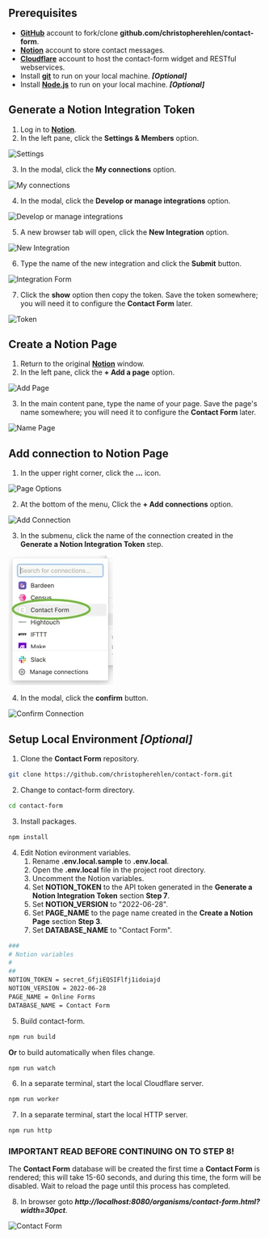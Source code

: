## Prerequisites

- <a href="https://github.com/" target="_blank">**GitHub**</a> account to fork/clone **github.com/christopherehlen/contact-form**.
- <a href="https://www.notion.so/" target="_blank">**Notion**</a> account to store contact messages.
- <a href="https://www.cloudflare.com/" target="_blank">**Cloudflare**</a> account to host the contact-form widget and RESTful webservices.
- Install <a href="https://github.com/git-guides/install-git" target="_blank">**git**</a> to run on your local machine. ***[Optional]***
- Install <a href="https://nodejs.org/" target="_blank">**Node.js**</a> to run on your local machine. ***[Optional]***

## Generate a Notion Integration Token

1. Log in to <a href="https://www.notion.so/" target="_blank">**Notion**</a>.
2. In the left pane, click the **Settings & Members** option.

![Settings](./images/ca3b6486-1bbd-40ec-70aa-2ebfec805500.webp "Settings")

3. In the modal, click the **My connections** option.

![My connections](./images/e67c04f4-b726-41cd-ac04-8d0ea8b7c300.webp "My connections")

4. In the modal, click the **Develop or manage integrations** option.

![Develop or manage integrations](./images/ae0fce2a-f859-4d1a-0b63-8016aeb11c00.webp "Develop or manage integrations")

5. A new browser tab will open, click the **New Integration** option.

![New Integration](./images/ab4c40e5-d73f-49af-bc23-60387feac100.webp "New Integration")

6. Type the name of the new integration and click the **Submit** button.

![Integration Form](./images/eea76daf-4967-438d-458b-c37131c7ec00.webp "Integration Form")

7. Click the **show** option then copy the token. Save the token somewhere; you will need it to configure the **Contact Form** later.

![Token](./images/f4b69a57-01e6-407d-3f51-8a6170fb7200.webp "Token")

## Create a Notion Page

1. Return to the original <a href="https://www.notion.so/" target="_blank">**Notion**</a> window.
2. In the left pane, click the **+ Add a page** option.

![Add Page](./images/a3f0aeb4-322f-404d-db0c-b1ad19743b00.webp "Add Page")

3. In the main content pane, type the name of your page. Save the page's name somewhere; you will need it to configure the **Contact Form** later.

![Name Page](./images/6bc8c72a-683f-4694-dfa2-2005e5143200.webp "Name Page")

## Add connection to Notion Page

1. In the upper right corner, click the **...** icon.

![Page Options](./images/731cc29b-2e97-418c-349b-a2a05a33fa00.webp "Page Options")

2. At the bottom of the menu, Click the **+ Add connections** option.

![Add Connection](./images/e1e55823-c1ce-4862-aa40-df32e64afe00.webp "Add Connection")

3. In the submenu, click the name of the connection created in the **Generate a Notion Integration Token** step.

![Select Connection](./images/08f9d1a2-0ec9-41c4-dcb1-af0f7bb0e700.webp "Select Connection")

4. In the modal, click the **confirm** button.

![Confirm Connection](./images/8ad28b63-cebc-46cf-9aba-8a629b007f00.webp "Confirm Connection")

## Setup Local Environment ***[Optional]***

1. Clone the **Contact Form** repository.

```bash
git clone https://github.com/christopherehlen/contact-form.git
```

2. Change to contact-form directory.

```bash
cd contact-form
```

3. Install packages.

```bash
npm install
```

4. Edit Notion evironment variables.
    1. Rename **.env.local.sample** to **.env.local**.
    2. Open the **.env.local** file in the project root directory.
    3. Uncomment the Notion variables.
    4. Set **NOTION_TOKEN** to the API token generated in the **Generate a Notion Integration Token** section **Step 7**.
    5. Set **NOTION_VERSION** to "2022-06-28".
    6. Set **PAGE_NAME** to the page name created in the **Create a Notion Page** section **Step 3**.
    7. Set **DATABASE_NAME** to "Contact Form".

```bash
###
# Notion variables
#
##
NOTION_TOKEN = secret_GfjiEQSIFlfj1idoiajd
NOTION_VERSION = 2022-06-28
PAGE_NAME = Online Forms
DATABASE_NAME = Contact Form
```

5. Build contact-form.

```bash
npm run build
```

**Or** to build automatically when files change.

```bash
npm run watch
```

6. In a separate terminal, start the local Cloudflare server.

```bash
npm run worker
```

7. In a separate terminal, start the local HTTP server.

```bash
npm run http
```

### IMPORTANT READ BEFORE CONTINUING ON TO STEP 8!

The **Contact Form** database will be created the first time a **Contact Form** is rendered; this will take 15-60 seconds, and during this time, the form will be disabled. Wait to reload the page until this process has completed.

8. In browser goto ***http://localhost:8080/organisms/contact-form.html?width=30pct***.

![Contact Form](./images/446a5443-3400-4f4d-e4bf-4be37a415500.webp "Contact Form")